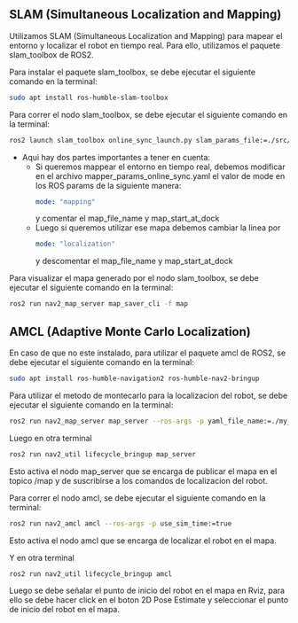 ## SLAM (Simultaneous Localization and Mapping)
Utilizamos SLAM (Simultaneous Localization and Mapping) para mapear el entorno y localizar el robot en tiempo real. Para ello, utilizamos el paquete slam_toolbox de ROS2.

Para instalar el paquete slam_toolbox, se debe ejecutar el siguiente comando en la terminal:

```bash
sudo apt install ros-humble-slam-toolbox
```

Para correr el nodo slam_toolbox, se debe ejecutar el siguiente comando en la terminal:

```bash
ros2 launch slam_toolbox online_sync_launch.py slam_params_file:=./src/boxbots/config/mapper_params_online_sync.yaml use_sim_time:=true
```

- Aqui hay dos partes importantes a tener en cuenta:
  - Si queremos mappear el entorno en tiempo real, debemos modificar en el archivo mapper_params_online_sync.yaml el valor de mode en los ROS params de la siguiente manera:
      ```yaml
      mode: "mapping"
      ```
    y comentar el map_file_name y map_start_at_dock
  - Luego si queremos utilizar ese mapa debemos cambiar la linea por
      ```yaml
      mode: "localization"
      ```
    y descomentar el map_file_name y map_start_at_dock

Para visualizar el mapa generado por el nodo slam_toolbox, se debe ejecutar el siguiente comando en la terminal:

```bash
ros2 run nav2_map_server map_saver_cli -f map
```
## AMCL (Adaptive Monte Carlo Localization)
En caso de que no este instalado, para utilizar el paquete amcl de ROS2, se debe ejecutar el siguiente comando en la terminal:

```bash
sudo apt install ros-humble-navigation2 ros-humble-nav2-bringup
```

Para utilizar el metodo de montecarlo para la localizacion del robot, se debe ejecutar el siguiente comando en la terminal:

```bash
ros2 run nav2_map_server map_server --ros-args -p yaml_file_name:=./my_map_save.yaml -p use_sim_time:=true
```
Luego en otra terminal

```bash
ros2 run nav2_util lifecycle_bringup map_server
```
Esto activa el nodo map_server que se encarga de publicar el mapa en el topico /map y de suscribirse a los comandos de localizacion del robot.

Para correr el nodo amcl, se debe ejecutar el siguiente comando en la terminal:

```bash
ros2 run nav2_amcl amcl --ros-args -p use_sim_time:=true
```
Esto activa el nodo amcl que se encarga de localizar el robot en el mapa.

Y en otra terminal

```bash
ros2 run nav2_util lifecycle_bringup amcl
```
Luego se debe señalar el punto de inicio del robot en el mapa en Rviz, para ello se debe hacer click en el boton 2D Pose Estimate y seleccionar el punto de inicio del robot en el mapa.

